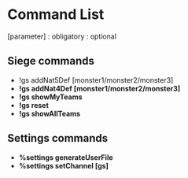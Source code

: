 # Command List

[parameter] : obligatory 
<parameter> : optional

## Siege commands

 - !gs addNat5Def [monster1/monster2/monster3] <strong>
 - !gs addNat4Def [monster1/monster2/monster3] <strong>
 - !gs showMyTeams 
 - !gs reset
 - !gs showAllTeams 

## Settings commands

 - %settings generateUserFile <force>
 - %settings setChannel [gs] 
